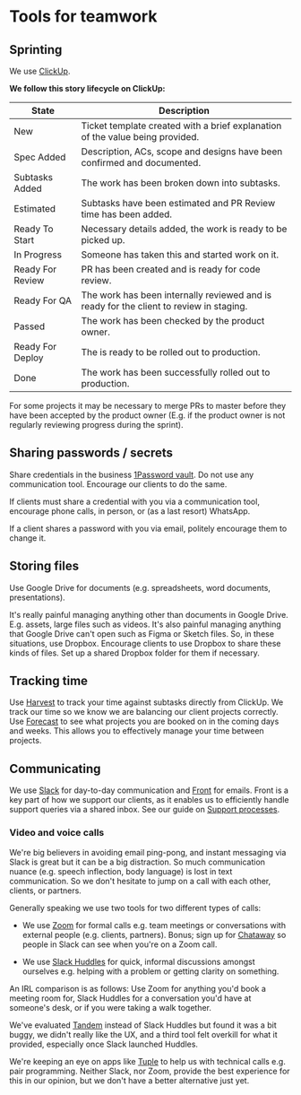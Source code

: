 # Tools for teamwork

## Sprinting
We use [ClickUp](https://app.clickup.com/).

**We follow this story lifecycle on ClickUp:**

| State            | Description                                                                             |
|------------------|-----------------------------------------------------------------------------------------|
| New              | Ticket template created with a brief explanation of the value being provided.           |
| Spec Added       | Description, ACs, scope and designs have been confirmed and documented.                 |
| Subtasks Added   | The work has been broken down into subtasks.                                            |
| Estimated        | Subtasks have been estimated and PR Review time has been added.                         |
| Ready To Start   | Necessary details added, the work is ready to be picked up.                             |
| In Progress      | Someone has taken this and started work on it.                                          |
| Ready For Review | PR has been created and is ready for code review.                                        |
| Ready For QA     | The work has been internally reviewed and is ready for the client to review in staging. |
| Passed           | The work has been checked by the product owner.                                         |
| Ready For Deploy | The is ready to be rolled out to production.                                            |
| Done             | The work has been successfully rolled out to production.                                |


For some projects it may be necessary to merge PRs to master before they have
been accepted by the product owner (E.g. if the product owner is not regularly
reviewing progress during the sprint).

## Sharing passwords / secrets
Share credentials in the business [1Password vault](https://1password.com/). Do
not use any communication tool. Encourage our clients to do the same.

If clients must share a credential with you via a communication tool, encourage
phone calls, in person, or (as a last resort) WhatsApp.

If a client shares a password with you via email, politely encourage them to
change it.

## Storing files
Use Google Drive for documents (e.g. spreadsheets, word documents,
presentations).

It's really painful managing anything other than documents in Google Drive.
E.g. assets, large files such as videos. It's also painful managing anything
that Google Drive can't open such as Figma or Sketch files. So, in these
situations, use Dropbox. Encourage clients to use Dropbox to share these
kinds of files. Set up a shared Dropbox folder for them if necessary.

## Tracking time
Use [Harvest](https://www.getharvest.com) to track your time against subtasks 
directly from ClickUp. We track our time so we know we are balancing our client
projects correctly. Use [Forecast](https://forecastapp.com/) to see what projects
you are booked on in the coming days and weeks. This allows you to effectively
manage your time between projects.

## Communicating
We use [Slack](https://slack.com/) for day-to-day communication and
[Front](https://frontapp.com/) for emails. Front is a key part of how we
support our clients, as it enables us to efficiently handle support queries via
a shared inbox. See our guide on [Support
processes](../04-ongoing-support/02-support-processes.md).

### Video and voice calls
We're big believers in avoiding email ping-pong, and instant messaging via 
Slack is great but it can be a big distraction. So much communication nuance
(e.g. speech inflection, body language) is lost in text communication. So we
don't hesitate to jump on a call with each other, clients, or partners.

Generally speaking we use two tools for two different types of calls:

 - We use [Zoom](https://zoom.us) for formal calls e.g. team meetings or
   conversations with external people (e.g. clients, partners).
   Bonus; sign up for [Chataway](https://www.chataway.io/) so people in
   Slack can see when you're on a Zoom call.

 - We use [Slack Huddles](https://slack.com/intl/en-gb/help/articles/4402059015315-Use-huddles-in-Slack)
   for quick, informal discussions amongst ourselves e.g. helping with a
   problem or getting clarity on something.

An IRL comparison is as follows: Use Zoom for anything you'd book a meeting
room for, Slack Huddles for a conversation you'd have at someone's desk, or
if you were taking a walk together.

We've evaluated [Tandem](https://tandem.chat/) instead of Slack Huddles but
found it was a bit buggy, we didn't really like the UX, and a third tool felt
overkill for what it provided, especially once Slack launched Huddles.

We're keeping an eye on apps like [Tuple](https://tuple.app/) to help us
with technical calls e.g. pair programming. Neither Slack, nor Zoom, provide 
the best experience for this in our opinion, but we don't have a better 
alternative just yet.
